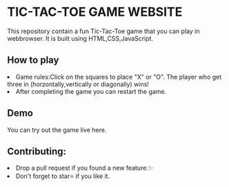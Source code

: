 # TIC-TAC-TOE GAME WEBSITE

This repository contain a fun Tic-Tac-Toe game that you can play in webbrowser. It is built using HTML,CSS,JavaScript.
## How to play

<li>Game rules:Click on the squares to place "X" or "O". The player who get three in (horzontally,vertically or diagonally) wins!</li>
<li>After completing the game you can restart the game.</li>


## Demo
You can try out the game live here.

## Contributing:

<li>Drop a pull request if you found a new feature.✨</li>
<li>Don't forget to star⭐ if you like it.</li>

